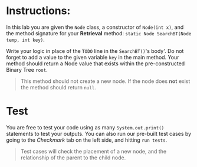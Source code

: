 # Instructions:
In this lab you are given the `Node` class, a constructor of `Node(int x)`, and the method signature for your **Retrieval** method: `static Node SearchBT(Node temp, int key)`.

Write your logic in place of the `TODO` line in the `SearchBT()`'s body'. Do not forget to add a value to the given variable `key` in the main method. Your method should return a Node value that exists within the pre-constructed Binary Tree `root`.
> This method should not create a new node. If the node does **not** exist the method should return `null`.

# Test
You are free to test your code using as many `System.out.print()` statements to test your outputs. You can also run our pre-built test cases by going to the *Checkmark* tab on the left side, and hitting `run tests`.
> Test cases will check the placement of a new node, and the relationship of the parent to the child node.